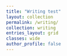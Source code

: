 ```yaml
---
title: "Writing test"
layout: collection
permalink: /writing/
collection: writing
entries_layout: grid
classes: wide
author_profile: false
---
```


